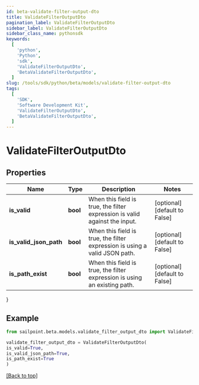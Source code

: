 ```yaml
---
id: beta-validate-filter-output-dto
title: ValidateFilterOutputDto
pagination_label: ValidateFilterOutputDto
sidebar_label: ValidateFilterOutputDto
sidebar_class_name: pythonsdk
keywords:
  [
    'python',
    'Python',
    'sdk',
    'ValidateFilterOutputDto',
    'BetaValidateFilterOutputDto',
  ]
slug: /tools/sdk/python/beta/models/validate-filter-output-dto
tags:
  [
    'SDK',
    'Software Development Kit',
    'ValidateFilterOutputDto',
    'BetaValidateFilterOutputDto',
  ]
---
```


# ValidateFilterOutputDto

## Properties

| Name | Type | Description | Notes |
| --- | --- | --- | --- |
| **is_valid** | **bool** | When this field is true, the filter expression is valid against the input. | [optional] [default to False] |
| **is_valid_json_path** | **bool** | When this field is true, the filter expression is using a valid JSON path. | [optional] [default to False] |
| **is_path_exist** | **bool** | When this field is true, the filter expression is using an existing path. | [optional] [default to False] |

}

## Example

```python
from sailpoint.beta.models.validate_filter_output_dto import ValidateFilterOutputDto

validate_filter_output_dto = ValidateFilterOutputDto(
is_valid=True,
is_valid_json_path=True,
is_path_exist=True
)

```

[[Back to top]](#)

